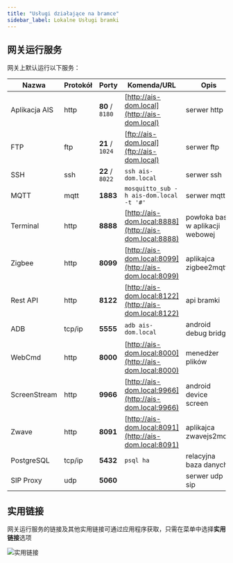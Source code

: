 ```yaml
---
title: "Usługi działające na bramce"
sidebar_label: Lokalne Usługi bramki
---
```


## 网关运行服务

网关上默认运行以下服务：

| Nazwa         | Protokół | Porty           | Komenda/URL                                            | Opis                             | Bramka                                                                                    |
| ------------- | -------- | --------------- | ------------------------------------------------------ | -------------------------------- | ----------------------------------------------------------------------------------------- |
| Aplikacja AIS | http     | **80** / `8180` | [http://ais-dom.local](http://ais-dom.local)           | serwer http                      |     |
| FTP           | ftp      | **21** / `1024` | [ftp://ais-dom.local](ftp://ais-dom.local)             | serwer ftp                       |     |
| SSH           | ssh      | **22** / `8022` | `ssh ais-dom.local`                                    | serwer ssh                       |     |
| MQTT          | mqtt     | **1883**        | `mosquitto_sub -h ais-dom.local -t '#'`                | serwer mqtt                      |     |
| Terminal      | http     | **8888**        | [http://ais-dom.local:8888](http://ais-dom.local:8888) | powłoka bash w aplikacji webowej |     |
| Zigbee        | http     | **8099**        | [http://ais-dom.local:8099](http://ais-dom.local:8099) | aplikajca zigbee2mqtt            |     |
| Rest API      | http     | **8122**        | [http://ais-dom.local:8122](http://ais-dom.local:8122) | api bramki                       |     |
| ADB           | tcp/ip   | **5555**        | `adb ais-dom.local`                                    | android debug bridge             |     |
| WebCmd           | http  | **8000**  |[http://ais-dom.local:8000](http://ais-dom.local:8000)                                   | menedżer plików            | 
| ScreenStream           | http  | **9966**  |[http://ais-dom.local:9966](http://ais-dom.local:9966)                                   | android device screen             |    |
| Zwave         | http     | **8091**        | [http://ais-dom.local:8091](http://ais-dom.local:8091) | aplikajca zwavejs2mqtt           |   |
| PostgreSQL    | tcp/ip   | **5432**        | `psql ha`                                              | relacyjna baza danych            |  |
| SIP Proxy     | udp      | **5060**        |                                                        | serwer udp sip                   |  |

## 实用链接

网关运行服务的链接及其他实用链接可通过应用程序获取，只需在菜单中选择**实用链接**选项

![实用链接](/img/en/bramka/ais_gate_links.png)